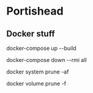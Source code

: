 # Portishead

## Docker stuff

docker-compose up --build

docker-compose down --rmi all

docker system prune -af

docker volume prune -f
